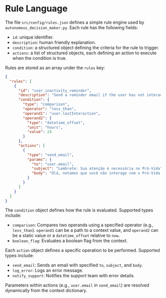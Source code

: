 # Rule Language

The file `src/config/rules.json` defines a simple rule engine used by
`autonomous_decision_maker.py`. Each rule has the following fields:

- `id`: unique identifier.
- `description`: human friendly explanation.
- `condition`: a structured object defining the criteria for the rule to trigger.
- `actions`: a list of structured objects, each defining an action to execute when the condition is true.

Rules are stored as an array under the `rules` key:

```json
{
  "rules": [
    {
      "id": "user_inactivity_reminder",
      "description": "Send a reminder email if the user has not interacted with the application in the last 24 hours.",
      "condition": {
        "type": "comparison",
        "operator": "less_than",
        "operand1": "user.lastInteraction",
        "operand2": {
          "type": "datetime_offset",
          "unit": "hours",
          "value": 24
        }
      },
      "actions": [
        {
          "type": "send_email",
          "params": {
            "to": "user.email",
            "subject": "Lembrete: Sua atenção é necessária no Pró-Vida",
            "body": "Olá, notamos que você não interage com o Pró-Vida há algum tempo. Gostaríamos de lembrá-lo de nossas funcionalidades."
          }
        }
      ]
    }
  ]
}
```

The `condition` object defines how the rule is evaluated. Supported types include:
- `comparison`: Compares two operands using a specified operator (e.g., `less_than`). `operand1` can be a path to a context value, and `operand2` can be a static value or a `datetime_offset` relative to `now`.
- `boolean_flag`: Evaluates a boolean flag from the context.

Each `action` object defines a specific operation to be performed. Supported types include:
- `send_email`: Sends an email with specified `to`, `subject`, and `body`.
- `log_error`: Logs an error message.
- `notify_support`: Notifies the support team with error details.

Parameters within actions (e.g., `user.email` in `send_email`) are resolved dynamically from the context dictionary.
